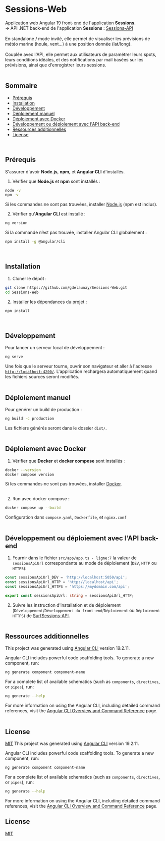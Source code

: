# Sessions-Web

Application web Angular 19 front-end de l'application **Sessions**.  
→ API .NET back-end de l'application **Sessions** : [Sessions-API](https://github.com/gdelaunay/Sessions-API)  
<br>
En standalone / mode invité, elle permet de visualiser les prévisions de météo marine (houle, vent...) à une position donnée (lat/long).  
<br>
Couplée avec l'API, elle permet aux utilisateurs de paramétrer leurs spots, leurs conditions idéales, et des notifications par mail basées sur les prévisions, ainsi que d'enregistrer leurs sessions.  
<br>

## Sommaire

- [Prérequis](#prérequis)
- [Installation](#installation)
- [Développement](#développement)
- [Déploiement manuel](#déploiement-manuel)
- [Déploiement avec Docker](#déploiement-avec-docker)
- [Développement ou déploiement avec l'API back-end](#développement-ou-déploiement-avec-lapi-back-end)
- [Ressources additionnelles](#ressources-additionnelles)
- [License](#license)  
<br>


## Prérequis

S'assurer d'avoir **Node.js**, **npm**, et **Angular CLI** d'installés.

1. Vérifier que **Node.js** et **npm** sont installés :
```bash
node -v
npm -v
```
Si les commandes ne sont pas trouvées, installer [Node.js](https://nodejs.org) (npm est inclus).

2. Vérifier qu'**Angular CLI** est installé :
```bash
ng version
```
Si la commande n’est pas trouvée, installer Angular CLI globalement :
```bash
npm install -g @angular/cli
```  
<br>

## Installation

1. Cloner le dépôt :
```bash
git clone https://github.com/gdelaunay/Sessions-Web.git
cd Sessions-Web
```
2. Installer les dépendances du projet :
```bash
npm install
```  
<br>

## Développement

Pour lancer un serveur local de développement :
```bash
ng serve
```
Une fois que le serveur tourne, ouvrir son navigateur et aller à l'adresse [`http://localhost:4200/`](http://localhost:4200/).
L'application rechargera automatiquement quand les fichiers sources seront modifiés.  
<br>


## Déploiement manuel

Pour générer un build de production :
```bash
ng build -c production
```
Les fichiers générés seront dans le dossier `dist/`.  
<br>


## Déploiement avec Docker

1. Vérifier que **Docker** et **docker compose** sont installés :
```bash
docker --version
docker compose version
```
Si les commandes ne sont pas trouvées, installer [Docker](https://docs.docker.com/get-docker/).  
<br>

2. Run avec docker compose :
```bash
docker compose up --build
```
Configuration dans ``compose.yaml``, ``Dockerfile``, et ``nginx.conf``  
<br>


## Développement ou déploiement avec l'API back-end

1. Fournir dans le fichier ``src/app/app.ts - ligne:7`` la valeur de ``sessionsApiUrl`` correspondante au mode de déploiement (``DEV``, ``HTTP`` ou ``HTTPS``):
```typescript
const sessionsApiUrl_DEV = 'http://localhost:5050/api';
const sessionsApiUrl_HTTP = 'http://localhost/api';
const sessionsApiUrl_HTTPS = 'https://mydomain.com/api';

export const sessionsApiUrl: string = sessionsApiUrl_HTTP;
```
2. Suivre les instruction d'installation et de déploiement (``Développement``/``Développement du front-end``/``Déploiement`` ou ``Déploiement HTTPS``) de [SurfSessions-API](https://github.com/gdelaunay/SurfSessions-API).  
   <br>


## Ressources additionnelles

This project was generated using [Angular CLI](https://github.com/angular/angular-cli) version 19.2.11.

Angular CLI includes powerful code scaffolding tools. To generate a new component, run:
```bash
ng generate component component-name
```
For a complete list of available schematics (such as `components`, `directives`, or `pipes`), run:
```bash
ng generate --help
```
For more information on using the Angular CLI, including detailed command references, visit the [Angular CLI Overview and Command Reference](https://angular.dev/tools/cli) page.  
<br>


## License

[MIT](https://choosealicense.com/licenses/mit/)
This project was generated using [Angular CLI](https://github.com/angular/angular-cli) version 19.2.11.  

Angular CLI includes powerful code scaffolding tools. To generate a new component, run:
```bash
ng generate component component-name
```
For a complete list of available schematics (such as `components`, `directives`, or `pipes`), run:
```bash
ng generate --help
```
For more information on using the Angular CLI, including detailed command references, visit the [Angular CLI Overview and Command Reference](https://angular.dev/tools/cli) page.


## License

[MIT](https://choosealicense.com/licenses/mit/)
